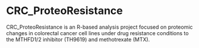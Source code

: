 # CRC_ProteoResistance
CRC_ProteoResistance is an R-based analysis project focused on proteomic changes in colorectal cancer cell lines under drug resistance conditions to the MTHFD1/2 inhibitor (TH9619) and methotrexate (MTX).
